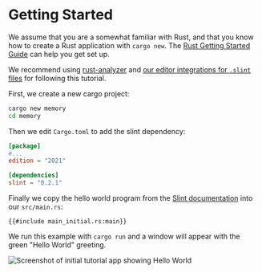 # Getting Started

We assume that you are a somewhat familiar with Rust, and that you know how to create a Rust application with
`cargo new`. The [Rust Getting Started Guide](https://www.rust-lang.org/learn/get-started) can help you get set up.

We recommend using [rust-analyzer](https://rust-analyzer.github.io) and [our editor integrations for `.slint` files](https://github.com/slint-ui/slint/tree/master/editor) for following this tutorial.

First, we create a new cargo project:

```sh
cargo new memory
cd memory
```

Then we edit `Cargo.toml` to add the slint dependency:

```toml
[package]
#...
edition = "2021"

[dependencies]
slint = "0.2.1"
```

Finally we copy the hello world program from the [Slint documentation](https://slint-ui.com/docs/rust/slint/) into our `src/main.rs`:

```rust,noplayground
{{#include main_initial.rs:main}}
```

We run this example with `cargo run` and a window will appear with the green "Hello World" greeting.

![Screenshot of initial tutorial app showing Hello World](https://slint-ui.com/blog/memory-game-tutorial/getting-started.png "Hello World")
